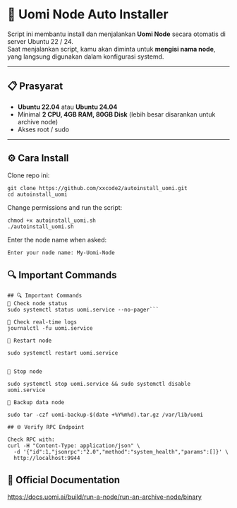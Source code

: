 # 🚀 Uomi Node Auto Installer  

Script ini membantu install dan menjalankan **Uomi Node** secara otomatis di server Ubuntu 22 / 24.  
Saat menjalankan script, kamu akan diminta untuk **mengisi nama node**, yang langsung digunakan dalam konfigurasi systemd.  

---

## 📋 Prasyarat  

- **Ubuntu 22.04** atau **Ubuntu 24.04**  
- Minimal **2 CPU, 4GB RAM, 80GB Disk** (lebih besar disarankan untuk archive node)  
- Akses root / sudo  

---

## ⚙️ Cara Install  

Clone repo ini:  
```
git clone https://github.com/xxcode2/autoinstall_uomi.git
cd autoinstall_uomi
```
Change permissions and run the script:
```
chmod +x autoinstall_uomi.sh
./autoinstall_uomi.sh
```

Enter the node name when asked:
```
Enter your node name: My-Uomi-Node
```
## 🔍 Important Commands
```
## 🔍 Important Commands
🔹 Check node status
sudo systemctl status uomi.service --no-pager```

🔹 Check real-time logs
journalctl -fu uomi.service

🔹 Restart node

sudo systemctl restart uomi.service


🔹 Stop node

sudo systemctl stop uomi.service && sudo systemctl disable uomi.service

🔹 Backup data node

sudo tar -czf uomi-backup-$(date +%Y%m%d).tar.gz /var/lib/uomi

## 🌐 Verify RPC Endpoint

Check RPC with:
curl -H "Content-Type: application/json" \
  -d '{"id":1,"jsonrpc":"2.0","method":"system_health","params":[]}' \
  http://localhost:9944
```
## 📖 Official Documentation
https://docs.uomi.ai/build/run-a-node/run-an-archive-node/binary
